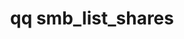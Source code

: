 ---
category: smb
command: smb_list_shares
optional_options:
- alternate: []
  help: Print JSON representation of shares.
  name: --json
  required: false
- alternate: []
  help: Populate trustee names in the response.
  name: --populate-trustee-names
  required: false
permalink: /qq-cli-command-guide/smb/smb_list_shares.html
positional_options: []
sidebar: qq_cli_command_reference_sidebar
summary: This section explains how to use the <code>qq smb_list_shares</code> command.
synopsis: List all SMB shares
title: qq smb_list_shares
usage: qq smb_list_shares [-h] [--json] [--populate-trustee-names]
zendesk_source: qq CLI Command Guide

---